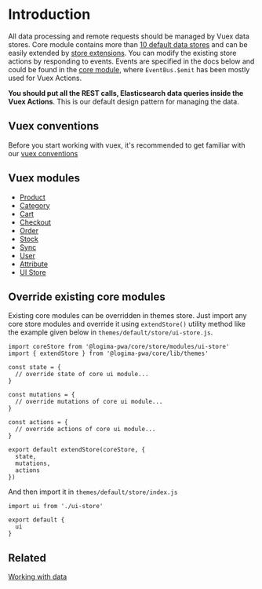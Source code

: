 # Introduction

All data processing and remote requests should be managed by Vuex data stores. Core module contains more than [10 default data stores](https://github.com/LogimaeCommerce/logima-pwa/tree/master/core/store/modules) and can be easily extended by [store extensions](../extensions/extensions.md).
You can modify the existing store actions by responding to events. Events are specified in the docs below and could be found in the [core module](https://github.com/LogimaeCommerce/logima-pwa/tree/master/core), where `EventBus.$emit` has been mostly used for Vuex Actions.

**You should put all the REST calls, Elasticsearch data queries inside the Vuex Actions**. This is our default design pattern for managing the data.

## Vuex conventions

Before you start working with vuex, it's recommended to get familiar with our [vuex conventions](./vuex-conventions.md)

## Vuex modules

- [Product](Product%20Store.md)
- [Category](Category%20Store.md)
- [Cart](Cart%20Store.md)
- [Checkout](Checkout%20Store.md)
- [Order](Order%20Store.md)
- [Stock](Stock%20Store.md)
- [Sync](Sync%20Store.md)
- [User](User%20Store.md)
- [Attribute](Attribute%20Store.md)
- [UI Store](<https://github.com/LogimaeCommerce/logima-pwa/blob/master/doc/Working%20with%20UI%20Store%20(interface%20state).md>)

## Override existing core modules

Existing core modules can be overridden in themes store. Just import any core store modules and override it using `extendStore()` utility method like the example given below in `themes/default/store/ui-store.js`.

```
import coreStore from '@logima-pwa/core/store/modules/ui-store'
import { extendStore } from '@logima-pwa/core/lib/themes'

const state = {
  // override state of core ui module...
}

const mutations = {
  // override mutations of core ui module...
}

const actions = {
  // override actions of core ui module...
}

export default extendStore(coreStore, {
  state,
  mutations,
  actions
})
```

And then import it in `themes/default/store/index.js`

```
import ui from './ui-store'

export default {
  ui
}
```

## Related

[Working with data](data.md)
